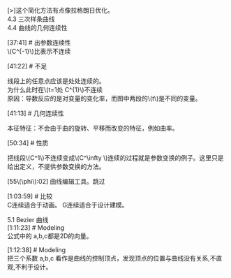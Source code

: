 

[>]这个简化方法有点像拉格朗日优化。    
4.3 三次样条曲线    
4.4 曲线的几何连续性    

[37:41] # 出参数连续性    
\\(C^{-1}\\)比表示不连续    

[41:22] # 不足    

线段上的任意点应该是处处连续的。   
为什么此时在\\(t=1处 C^{1}\\)不连续      
原因：导数反应的是对变量的变化率，而图中两段的\\(t\\)是不同的变量。    

[41:13] # 几何连续性    

本征特征：不会由于曲的旋转、平移而改变的特征，例如曲率。   

[50:34] # 性质    

把线段\\(C^1\\)不连续变成\\(C^\infty \\)连续的过程就是参数变换的例子。这里只是给出定义，不提供参数变换的方法。    

[55\\(\phi\\):02] 曲线编辑工具。跳过    

[1:03:59] # 比较    
C连续适合于动画。 G连续适合于设计建模。

5.1 Bezier 曲线    
[1:11:23] # Modeling   
公式中的 a,b,c都是2D的向量。    

[1:12:38] # Modeling    
把三个系数 a,b,c 看作是曲线的控制顶点，发现顶点的位置与曲线没有关系,不直观,不利于设计。     